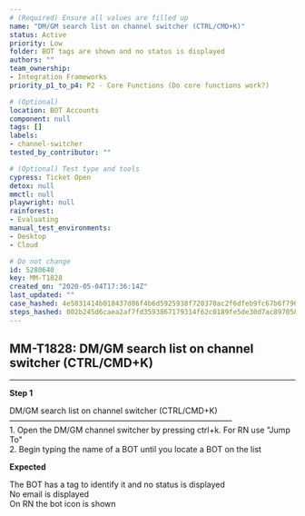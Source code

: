 ```yaml
---
# (Required) Ensure all values are filled up
name: "DM/GM search list on channel switcher (CTRL/CMD+K)"
status: Active
priority: Low
folder: BOT tags are shown and no status is displayed
authors: ""
team_ownership:
- Integration Frameworks
priority_p1_to_p4: P2 - Core Functions (Do core functions work?)

# (Optional)
location: BOT Accounts
component: null
tags: []
labels:
- channel-switcher
tested_by_contributor: ""

# (Optional) Test type and tools
cypress: Ticket Open
detox: null
mmctl: null
playwright: null
rainforest:
- Evaluating
manual_test_environments:
- Desktop
- Cloud

# Do not change
id: 5280640
key: MM-T1828
created_on: "2020-05-04T17:36:14Z"
last_updated: ""
case_hashed: 4e5831414b018437d86f4b6d5925938f720370ac2f6dfeb9fc67b6f79647b9fe3704141465984015cd8a546e79fcc716
steps_hashed: 002b245d6caea2af7fd3593867179314f62c0189fe5de30d7ac8970588f1279286f4374bdb97e9e71430b3a325d58453
---
```


<!-- (Auto-generated) Based on frontmatter's "key" and "name" -->

## MM-T1828: DM/GM search list on channel switcher (CTRL/CMD+K)

---

**Step 1**

DM/GM search list on channel switcher (CTRL/CMD+K)\
————————————————————————————\
1\. Open the DM/GM channel switcher by pressing ctrl+k. For RN use "Jump To"\
2\. Begin typing the name of a BOT until you locate a BOT on the list

**Expected**

The BOT has a tag to identify it and no status is displayed\
No email is displayed\
On RN the bot icon is shown
